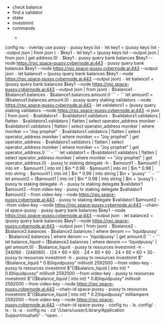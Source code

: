 - check balance
- find a validator
- stake
- investmint
- commands
	- ```
config nu
	```
	- ```
overlay use pussy
	```
	- ```
pussy keys list 
	```
	- ```
let key1 = (pussy keys list --output json | from json )
	```
	- ```
$key1
	```
	- ```
let key1 = (pussy keys list --output json | from json | get address.0)
	```
	- ```
$key1
	```
	- ```
pussy query bank balances $key1 --node https://rpc.space-pussy.cybernode.ai:443 
	```
	- ```
pussy query bank balances $key1 --node https://rpc.space-pussy.cybernode.ai:443 --output json
	```
	- ```
let balance1 = (pussy query bank balances $key1 --node https://rpc.space-pussy.cybernode.ai:443 --output json)
	```
	- ```
let balance1 = (pussy query bank balances $key1 --node https://rpc.space-pussy.cybernode.ai:443 --output json | from json)
	```
	- ```
$balance1
	```
	- ```
$balance1.balances
	```
	- ```
$balance1.balances.amount.0
	```
	- ```
let amount1 = ($balance1.balances.amount.0)
	```
	- ```
pussy query staking validators --node https://rpc.space-pussy.cybernode.ai:443 
	```
	- ```
let validators1 = (pussy query staking validators --node https://rpc.space-pussy.cybernode.ai:443 -o json | from json)
	```
	- ```
$validators1
	```
	- ```
$validators1.validators
	```
	- ```
$validators1.validators | flatten
	```
	- ```
$validators1.validators | flatten | select operator_address moniker
	```
	- ```
$validators1.validators | flatten | select operator_address moniker | where moniker == "Joy prophet"
	```
	- ```
$validators1.validators | flatten | select operator_address moniker | where moniker == "Joy prophet" | get operator_address
	```
	- ```
$validators1.validators | flatten | select operator_address moniker | where moniker == "Joy prophet" | get operator_address.0
	```
	- ```
let validator1 = ($validators1.validators | flatten | select operator_address moniker | where moniker == "Joy prophet" | get operator_address.0)
	```
	- ```
pussy tx staking delegate -h
	```
	- ```
$amount1
	```
	- ```
$amount1 | into int
	```
	- ```
$amount1 | into int | $in * 0.98
	```
	- ```
$amount1 | into int | $in * 0.98 | into string
	```
	- ```
$amount1 | into int | $in * 0.98 | into string | $in + 'pussy'
	```
	- ```
let amount2 = ($amount1 | into int | $in * 0.98 | into string | $in + 'pussy')
	```
	- ```
pussy tx staking delegate -h
	```
	- ```
pussy tx staking delegate $validator1 $amount2 --from video-key 
	```
	- ```
pussy tx staking delegate $validator1 $amount2 --from video-key --node https://rpc.space-pussy.cybernode.ai:443
	```
	- ```
pussy tx staking delegate $validator1 $amount2 --from video-key --node https://rpc.space-pussy.cybernode.ai:443 --chain-id space-pussy
	```
	- ```
pussy query bank balances $key1 --node https://rpc.space-pussy.cybernode.ai:443 --output json
	```
	- ```
let balance2 = (pussy query bank balances $key1 --node https://rpc.space-pussy.cybernode.ai:443 --output json | from json)
	```
	- ```
$balance2
	```
	- ```
$balance2.balances
	```
	- ```
$balance2.balances | where denom == 'liquidpussy'
	```
	- ```
$balance2.balances | where denom == 'liquidpussy' | get amount.0
	```
	- ```
let balance_liquid = ($balance2.balances | where denom == 'liquidpussy' | get amount.0)
	```
	- ```
$balance_liquid
	```
	- ```
pussy tx resources investmint -h
	```
	- ```
24*60*60
	```
	- ```
(24*60*60)
	```
	- ```
(24 * 60 * 60)
	```
	- ```
24 * 60 * 60
	```
	- ```
24 * 60 * 60 * 30
	```
	- ```
pussy tx resources investmint -h
	```
	- ```
pussy tx resources investmint $"($balance_liquid * 0.8)liquidpussy" millivolt 2592000 --from video-key 
	```
	- ```
pussy tx resources investmint $"(($balance_liquid | into int) * 0.8)liquidpussy" millivolt 2592000 --from video-key 
	```
	- ```
pussy tx resources investmint $"(($balance_liquid | into int) * 0.8)liquidpussy" millivolt 2592000 --from video-key --node https://rpc.space-pussy.cybernode.ai:443 --chain-id space-pussy
	```
	- ```
pussy tx resources investmint $"(($balance_liquid | into int) * 0.2)liquidpussy" milliampere 2592000 --from video-key --node https://rpc.space-pussy.cybernode.ai:443 --chain-id space-pussy
	```
	- ```
config nu
	```
	- ```
ls .config/
	```
	- ```
ls
	```
	- ```
ls -a
	```
	- ```
config nu
	```
	- ```
cd '/Users/uuser/Library/Application Support/nushell/'
	```
	- ```
^open .
	```
	- 
	```
